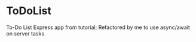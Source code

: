 # ToDoList
To-Do List Express app from tutorial; Refactored by me to use async/await on server tasks
